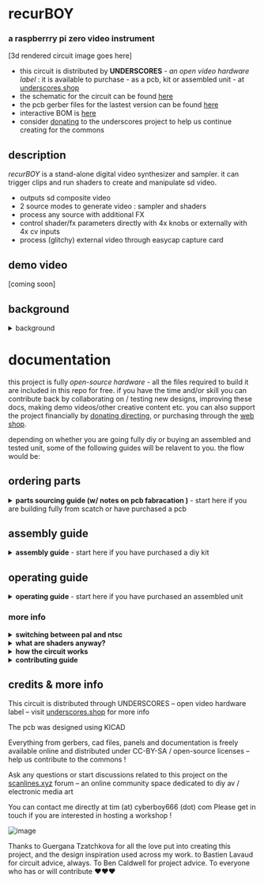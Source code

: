 # recurBOY

### a raspberrry pi zero video instrument

[3d rendered circuit image goes here]

- this circuit is distributed by __UNDERSCORES__ - _an open video hardware label_ : it is available to purchase - as a pcb, kit or assembled unit - at [underscores.shop](https://underscores.shop/product/recurboy/)
- the schematic for the circuit can be found [here](/hardware/schematic.pdf)
- the pcb gerber files for the lastest version can be found [here](/hardware/gerber_latest.zip)
- interactive BOM is [here](https://htmlpreview.github.io/?https://github.com/cyberboy666/recurBOY/blob/main/hardware/bom/ibom.html)
- consider [donating](https://opencollective.com/underscores) to the underscores project to help us continue creating for the commons

## description

_recurBOY_ is a stand-alone digital video synthesizer and sampler. it can trigger clips and run shaders to create and manipulate sd video. 

- outputs sd composite video
- 2 source modes to generate video : sampler and shaders
- process any source with additional FX
- control shader/fx parameters directly with 4x knobs or externally with 4x cv inputs
- process (glitchy) external video through easycap capture card


## demo video

[coming soon]

## background

<details><summary>background</summary>

recurBOY was originally designed in 2019 by tim & guergana to be built together with others in group workshop soldering sessions - the design is a spinoff from [r_e_c_u_r](https://github.com/cyberboy666/r_e_c_u_r) an existing project tim created and maintains. r_e_c_u_r is simple to assemble but more complex to operate due to its scope and customizablity. recurBOY distills the best parts, aiming to be simpler and more beginner friendly. it uses cheaper parts and runs on a raspberry pi zero which can be a fraction the price of the pi3 used in r_e_c_u_r.


</details>

# documentation

this project is fully _open-source hardware_ - all the files required to build it are included in this repo for free. if you have the time and/or skill you can contribute back by collaborating on / testing new designs, improving these docs, making demo videos/other creative content etc. you can also support the project financially by [donating directing](https://opencollective.com/underscores), or purchasing through the [web shop](https://underscores.shop).

depending on whether you are going fully diy or buying an assembled and tested unit, some of the following guides will be relavent to you. the flow would be:

## ordering parts

<details><summary><b>parts sourcing guide (w/ notes on pcb fabracation )</b> - start here if you are building fully from scatch or have purchased a pcb</summary>

i try to source all the parts i can from either:
- [tayda](https://www.taydaelectronics.com/) ; cheaper for common parts like resistors etc, also good for mechanical parts like switches and buttons
- [mouser](https://www.mouser.de/) ; has lots more options, speciality video ic's, can sometimes cost more (free shipping on orders over 50euros)
- other ; ocationally there will be parts which will need to be sourced elsewhere - usaully either aliexpress, ebay or amazon etc...

take a look at the [full_bom](/hardware/bom/full_bom.csv) for this project to see where i am sourcing each part from
  

## import into tayda

- go to the [tayda quick order](https://www.taydaelectronics.com/quick-order/) and in bottom corner choose _add from file_
- select the file [tayda_bom.csv](../hardware/bom/tayda_bom.csv) in the BOM folder (you will have to download it first or clone this repo)
- after importing select _add to cart_
- __NOTE:__ the minimum value for resistors is 10, so you may need to modify these values to add to cart (or if they are already modified here you will need to see the  full_bom for actual part QTY) 

- OPTIONAL: it is a good idea to add some dip-ic sockets and 2.54pin headers/sockets to your tayda order if you dont have them around already
  
## import into mouser

- go to [mouser bom tool](https://nz.mouser.com/Bom/) and click _upload spreadsheet_
- select the file [mouser_bom.csv](../hardware/bom/mouser_bom.csv) in this folder (you will have to download it first or clone this repo), then _upload my spreadsheet_ and _next_
- ensure that __Mouser Part Number__ is selected in the dropdown above the first row, then _next_, _process_
- if everything looks correct can now put _add to basket_

# ordering pcbs

you can support this project by buying individual pcbs from the [shop](https://underscores.shop). if you would rather have pcbs fabricated from gerbers directly the file you need is [here](/hardware/gerber_latest.zip) 

- i get my pcbs fabricated from [jlcpcb](https://cart.jlcpcb.com/quote) - 5 is the minumum order per design
- upload the zip file with the `add gerber file` button
- the default settings are mostly fine - set the __PCB Qty__ and __PCB Color__ settings (you can check that the file looks correct with pcb veiwer)
- it may be best to combine orders with other pcbs you want to have fab'd since the shipping can cost more than the items - also orginising group buys is a good way to distribute the extra pcbs /costs 
  
i often use jlcpcb because they are reliable, cheap and give you an option of colours. remember though that the cheapest Chinese fab houses are not always the most ethical or environmently friendly - if you can afford it consider supporting local companies. 

</details>

## assembly guide

<details><summary><b>assembly guide</b> - start here if you have purchased a diy kit</summary>
  

## interactive BOM for build guiding

follow this link to view the [interactive BOM](https://htmlpreview.github.io/?https://github.com/cyberboy666/recurBOY/blob/main/hardware/bom/ibom.html)
  


## general solder advices

- remember to heat pad first (2-3seconds), then add solder, then continue to heat (1-2seconds)

- Checkout the web-comic [soldering is easy](https://mightyohm.com/files/soldercomic/FullSolderComic_EN.pdf) for more soldering advice
  
## specific assembly advice

### Step 1: R1 - R4, D1 - D8
start by placing the resistors and diodes. it is important that the diodes are placed in the correct direction ! for resistors it does not matter.

### Step 2: J8, J6
there are two parts that need to be placed from the bottom. this is so the raspberry pi can be attached underneath. turn the board over and find j8 - the 2x20 pin socket will connect to the pi0 gpio pins. it is very important that these are soldered on straight. next to this is j6 – a double pin socket that will connect to the pi0 tv out.

### Step 3: U1, SW1-5, J9
flip back to the front. now you can solder the ic and buttons. use the ic socket. also try to make sure the 5-way button is straight before soldering all the pins

### Step 4: J5
for screen make sure the included 8x1 pin header is soldered to it first - with short pin end to the screen. then you can solder the screen - with long header pin ends through the recurBOY pcb.

### Step 5: J1-4, J7
next solder the top row of jacks and the RCA connector

### Step 6: RV1 - RV5
now you can solder the potentiometers.

you may need to also solder the 2x20 gpio-header to the raspberry pi and a 1x2 pin-header for the tv-out - then your raspberry pi should slot into the bottom of the pcb.

### flashing image to sd card

you can flash the recurBOY image to a sd card if you didnt get one from me, or to update its firmware.  download [the image here](https://s3.eu-central-1.wasabisys.com/underscores-storage/recurBoyFeb2020.img.gz) and install an image-flashing program like [etcher](https://www.balena.io/etcher/) - select the downloaded zip file and sdcard in the program and let it flash
  


</details>
  
## operating guide
  
<details><summary><b>operating guide</b> - start here if you have purchased an assembled unit</summary>

![image](https://user-images.githubusercontent.com/12017938/192133313-97dffbea-41c0-44d0-b04d-b71c0b3cf532.png)

### NAVIGATION

recurBOY has 2 source modes : `sampler` & `shaders` . pressing the __MODE__
button will cycle through these modes. you can tell which mode is selected by looking at the title and colour of the display.

### CONTENT SELECTION

the _nav_button_ can be pressed UP , DOWN , LEFT, RIGHT and IN. we will not use the IN button for now. pressing UP and DOWN lets you scroll through the list of content - either samples or shaders depending on the MODE. pressing SELECT on a row will start playing it. the playing content will be highlighted on the display and the ▶️ play symbol will display next to the MODE.

pressing the play/pause button will toggle this state. when the content is stopped the ⏹ will be displayed.

to safely turn off recurBOY hold down the play/pause button for 5 seconds. it is not recommended to remove your usb-drive while recurBOY is operating.

### Videos

the content list while in sampler MODE comes from the `~/Videos` folder on the pi's SD card and the `/Videos` folder on top level of an attached usb-drive. any .mp4, .mkv, .avi or .mov file will be shown although it is not guaranteed it will work with the player - we find sd h264 mp4 to be most reliable.

### Shaders

the content list while in the shaders MODE comes from the `~/Shaders` folder on the pi and in the `/Shaders` folder on top level of an attached device.

while the display is in SHADER mode you can use the 4 knobs or CV inputs to manipulate the shader parameters. each shader has 3 parameters mapped to input 0, 1 and 2. input 3 always controls the speed.

![image](https://user-images.githubusercontent.com/12017938/192133386-87cfa086-68dd-4a37-a210-a4cd647a51b1.png)

### Fx

from any source mode (SAMPLER or SHADERS) you can press the RIGHT nav_button to enter FX mode. This mode applies effects or filters to the media that is currently playing. Once you enter FX mode, you can navigate the same way as in SAMPLER or SHADERS with UP, DOWN and start the effect with SELECT. pressing LEFT will return to the previous screen.

these shaders need to be stored at `~/Fx` folder on the pi and `/Fx` folder on top level of attached usb drive. pressing the FX button will toggle the selected effect on and off. this effect will process whichever of the sources is selected.

the 4 knobs / cv inputs will control parameters of the effect when source SHADERS mode is not selected.

</details>

### more info

<details><summary><b>switching between pal and ntsc</b></summary>

- to switch the video format that your recurBOY uses, power down the device and put the sd card into a computer.
- now inside the `boot` partition look for a file called `config.txt`
- open it with any text editor and search for `sdtv_mode`
- here you can switch between `0` for _normal ntsc_ and `2` for _normal pal_
- save the file, safely eject the sd and put it back into the pi
- see [docs](https://www.raspberrypi.com/documentation/computers/config_txt.html#sdtv_mode) here for more settings

</details>

<details><summary><b>what are shaders anyway?</b></summary>
  
shaders are small text files of code that tell a graphics card what to draw. they use a language called glsl to communicate what colour a pixel should be and where. you don't have to understand every line to begin playing around with them.

in recurBOY we use shaders in two places - the SHADERS mode is used for launching shaders that generate video. these shaders take no video inputs. we also use shaders in the FX mode. here we are selecting shaders that process video. these take one video source as input and pass it through the fx shader.

the type of shader recurBOY can play is called GLES. this is the shader language used for embedded systems, including raspberry pi's and mobile phones.

![image](https://user-images.githubusercontent.com/12017938/192133557-cf8bfb17-41c3-4cf0-95d6-7501d25f494f.png)

thanks to [Erogenous Tones](http://erogenous-tones.com/) - a modular synth company who have a
mature and very powerful shader-playing video instrument called STRUCTURE - we now also have a web-based environment for browsing, modifying and creating shaders to perform with.

go to [glsl.erogenous-tones.com](https://glsl.erogenous-tones.com) - if you select any example you will see the code used to create the patch. try changing some of the numbers - modifying the input parameters is especially interesting.

when you are happy with the results select the save as .glsl file. Now copy this file onto your USB in the correct folder - /Shaders and connect to recurBOY

for more information on understanding and writing shaders yourself check out [The Book of Shaders](https://thebookofshaders.com/) by Gonzalez Vivo.
                                                                                                                             
</details>

<details><summary><b>how the circuit works</b></summary>
  
### reading button presses

we can use some of the GPIO pins on the raspberry pi to know when a button is pressed. one side of the button is connected to the pin and the other is connected to ground. on the raspberry pi we tell these pins to pull up. this means they are HIGH by default. when the button is pressed however the circuit connecting the pin to ground is completed and the pin becomes LOW. in the code we ask the state of a GPIO pin and if LOW we know the button is pressed.

![image](https://user-images.githubusercontent.com/12017938/192133647-47b9d445-207e-4996-8ebd-5e2926eca164.png)

### reading continuous inputs

digital pins - HIGH/LOW are good for discrete inputs like button presses which can only be OFF/ON. however we also want to have continuous inputs for example from knobs which can be set to any amount between LOW and HIGH. this kind of input is called analog - the reading is analogous to the voltage on the pin. since raspberry pi has no analog GPIO pins we need to introduce a new part - the MCP3008. this type of ic is called an analog to digital converter or adc for short. it has 8 analog pins which read the voltage applied to them and converts it to digital information. this information can be understood by the raspberry pi's digital pins. in this case using a digital protocol called SPI.

### potentiometers

four of the MCP3008 channels are connected to potentiometers which in this circuit act as voltage dividers. one side of the pot is connected to
+5V and the other to GND. The output is always some voltage between these. after passing through the adc this voltage value between GND and +5V is converted to a number between 0 and 1024

![image](https://user-images.githubusercontent.com/12017938/192133689-cf1db5b2-33bf-43de-b94f-3e4d7d4bf429.png)

### cv inputs

the other four MCP3008 channels are connected to 3.5mm jacks. this allows the voltage to be set by external devices - this kind of interaction between instruments is called Control Voltage or CV each of the CV inputs also use a resistor and two diodes - these are to protect the IC from incoming voltages above +5V or below GND

![image](https://user-images.githubusercontent.com/12017938/192133706-bb532af6-e862-46cb-bf3e-730c6b154864.png)

### display

the raspberry pi also connects to the display screen with GPIO pins - this time the pins are used as outputs, telling the screen which pixels to colour - again the protocol used here is SPI - but we dont need to worry about how exactly this works - there is a python library that is used to describe what the screen should show
                                                                                                                             
</details>

<details><summary><b>contributing guide</b></summary>
  
if you would like to contribute back to these projects in some way but dont know how the best thing (for now) would be to reach out to me directly ( tim@cyberboy666.com or @cyberboy666 on scanlines forum) - i will be happy to help
  
</details>


## credits & more info


This circuit is distributed through UNDERSCORES – open video hardware label – visit [underscores.shop](https://underscores.shop) for more info

The pcb was designed using KICAD

Everything from gerbers, cad files, panels and documentation is freely available online and distributed under CC-BY-SA / open-source licenses – help us contribute to the commons !

Ask any questions or start discussions related to this project on the [scanlines.xyz](https://scanlines.xyz) forum – an online community space dedicated to diy av / electronic media art

You can contact me directly at tim (at) cyberboy666 (dot) com 
Please get in touch if you are interested in hosting a workshop !

![image](https://user-images.githubusercontent.com/12017938/192133285-0cabdc30-9759-4a75-b5f9-2cd4231c50cf.png)


Thanks to Guergana Tzatchkova for all the love put into creating this project, and the design inspiration used across my work. to Bastien Lavaud for circuit advice, always. To Ben Caldwell for project advice. To everyone who has or will contribute ♥♥♥


